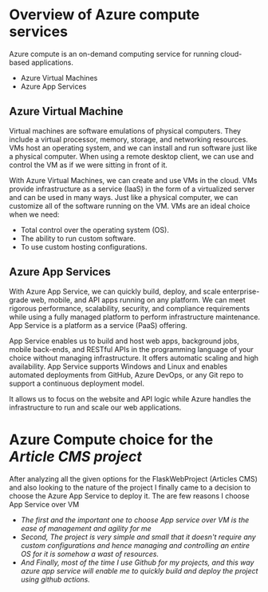# Overview of Azure compute services
Azure compute is an on-demand computing service for running cloud-based applications.

- Azure Virtual Machines
- Azure App Services

## Azure Virtual Machine
Virtual machines are software emulations of physical computers. They include a virtual processor, memory, storage, and networking resources. VMs host an operating system, and we can install and run software just like a physical computer. When using a remote desktop client, we can use and control the VM as if we were sitting in front of it.

With Azure Virtual Machines, we can create and use VMs in the cloud. VMs provide infrastructure as a service (IaaS) in the form of a virtualized server and can be used in many ways. Just like a physical computer, we can customize all of the software running on the VM. VMs are an ideal choice when we need:

- Total control over the operating system (OS).
- The ability to run custom software.
- To use custom hosting configurations.

## Azure App Services
With Azure App Service, we can quickly build, deploy, and scale enterprise-grade web, mobile, and API apps running on any platform. We can meet rigorous performance, scalability, security, and compliance requirements while using a fully managed platform to perform infrastructure maintenance. App Service is a platform as a service (PaaS) offering.

App Service enables us to build and host web apps, background jobs, mobile back-ends, and RESTful APIs in the programming language of your choice without managing infrastructure. It offers automatic scaling and high availability. App Service supports Windows and Linux and enables automated deployments from GitHub, Azure DevOps, or any Git repo to support a continuous deployment model.

It allows us to focus on the website and API logic while Azure handles the infrastructure to run and scale our web applications.

# Azure Compute choice for the *Article CMS project*
After analyzing all the given options for the FlaskWebProject (Articles CMS) and also looking to the nature of the project I finally came to a decision to choose the Azure App Service to deploy it. The are few reasons I choose App Service over VM

- *The first and the important one to choose App service over VM is the ease of management and agility for me*
- *Second, The project is very simple and small that it doesn't require any custom configurations and hence managing and controlling an entire OS for it is somehow a wast of resources.*
- *And Finally, most of the time I use Github for my projects, and this way azure app service will enable me to quickly build and deploy the project using github actions.*